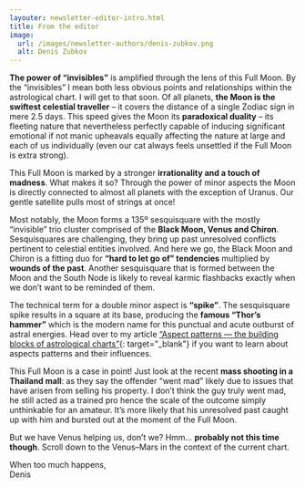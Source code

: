```yaml
---
layouter: newsletter-editor-intro.html
title: From the editor
image: 
  url: /images/newsletter-authors/denis-zubkov.png
  alt: Denis Zubkov
---
```


**The power of “invisibles”** is amplified through the lens of this Full Moon. By the “invisibles” I mean both less obvious points and relationships within the astrological chart. I will get to that soon. Of all planets, **the Moon is the swiftest celestial traveller** – it covers the distance of a single Zodiac sign in mere 2.5 days. This speed gives the Moon its **paradoxical duality** – its fleeting nature that nevertheless perfectly capable of inducing significant emotional if not manic upheavals equally affecting the nature at large and each of us individually (even our cat always feels unsettled if the Full Moon is extra strong).

This Full Moon is marked by a stronger **irrationality and a touch of madness**. What makes it so? Through the power of minor aspects the Moon is directly connected to almost all planets with the exception of Uranus. Our gentle satellite pulls most of strings at once!

Most notably, the Moon forms a 135º sesquisquare with the mostly “invisible” trio cluster comprised of the **Black Moon, Venus and Chiron**. Sesquisquares are challenging, they bring up past unresolved conflicts pertinent to celestial entities involved. And here we go, the Black Moon and Chiron is a fitting duo for **“hard to let go of” tendencies** multiplied by **wounds of the past**. Another sesquisquare that is formed between the Moon and the South Node is likely to reveal karmic flashbacks exactly when we don’t want to be reminded of them. 

The technical term for a double minor aspect is **“spike”**. The sesquisquare spike results in a square at its base, producing the **famous “Thor’s hammer”** which is the modern name for this punctual and acute outburst of astral energies. Head over to my article [“Aspect patterns — the building blocks of astrological charts”](https://timenomad.app/posts/astrology/philosophy/2019/07/01/aspect-patterns-building-blocks-of-charts.html){: target="_blank"} if you want to learn about aspects patterns and their influences. 

This Full Moon is a case in point! Just look at the recent **mass shooting in a Thailand mall**: as they say the offender “went mad” likely due to issues that have arisen from selling his property. I don’t think the guy truly went mad, he still acted as a trained pro hence the scale of the outcome simply unthinkable for an amateur. It’s more likely that his unresolved past caught up with him and bursted out at the moment of the Full Moon.

But we have Venus helping us, don’t we? Hmm… **probably not this time though**. Scroll down to the Venus–Mars in the context of the current chart.

When too much happens,<br>
<span class="signature">Denis</span>
